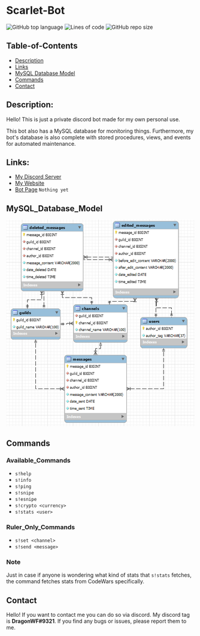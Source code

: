 # Scarlet-Bot

![GitHub top language](https://img.shields.io/github/languages/top/DragunWF/Scarlet)
![Lines of code](https://img.shields.io/tokei/lines/github/DragunWF/Scarlet)
![GitHub repo size](https://img.shields.io/github/repo-size/DragunWF/Scarlet)

## Table-of-Contents

- [Description](#description)
- [Links](#links)
- [MySQL Database Model](#MySQL_Database_Model)
- [Commands](#commands)
- [Contact](#contact)

## Description:

Hello! This is just a private discord bot made for my own personal use.

This bot also has a MySQL database for monitoring things. Furthermore, my bot's database
is also complete with stored procedures, views, and events for automated maintenance.

## Links:

- [My Discord Server](https://discord.gg/9JdnnPN)
- [My Website](https://dragunwf.herokuapp.com/)
- [Bot Page](#) `Nothing yet`

## MySQL_Database_Model

![Picture of Physical Model](sql/schema/scarlet_db_model.PNG)

## Commands

### Available_Commands

- `s!help`
- `s!info`
- `s!ping`
- `s!snipe`
- `s!esnipe`
- `s!crypto <currency>`
- `s!stats <user>`

### Ruler_Only_Commands

- `s!set <channel>`
- `s!send <message>`

### Note

Just in case if anyone is wondering what kind of stats that `s!stats` fetches, the command fetches
stats from CodeWars specifically.

## Contact

Hello! If you want to contact me you can do so via discord. My discord tag is **DragonWF#9321**. If
you find any bugs or issues, please report them to me.
